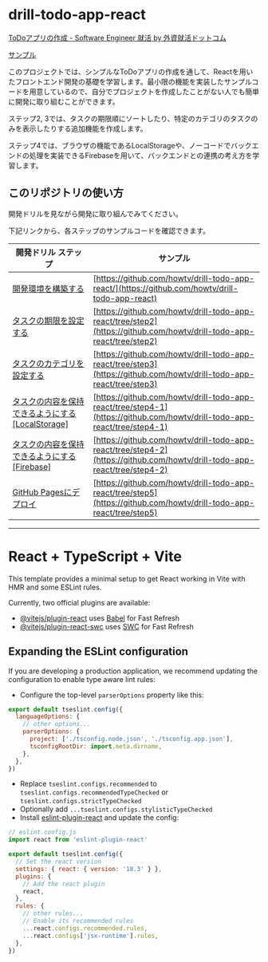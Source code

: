 # drill-todo-app-react
[ToDoアプリの作成 - Software Engineer 就活 by 外資就活ドットコム](https://gaishishukatsu.com/engineer/drill/1/1)

[サンプル](https://howtv.github.io/drill-todo-app-react/)

このプロジェクトでは、シンプルなToDoアプリの作成を通して、Reactを用いたフロントエンド開発の基礎を学習します。最小限の機能を実装したサンプルコードを用意しているので、自分でプロジェクトを作成したことがない人でも簡単に開発に取り組むことができます。

ステップ2, 3では、タスクの期限順にソートしたり、特定のカテゴリのタスクのみを表示したりする追加機能を作成します。

ステップ4では、ブラウザの機能であるLocalStorageや、ノーコードでバックエンドの処理を実装できるFirebaseを用いて、バックエンドとの連携の考え方を学習します。

## このリポジトリの使い方

開発ドリルを見ながら開発に取り組んでみてください。

下記リンクから、各ステップのサンプルコードを確認できます。

|開発ドリル ステップ|サンプル|
|---|---|
|[開発環境を構築する](https://gaishishukatsu.com/engineer/drill/1/1)|[https://github.com/howtv/drill-todo-app-react/](https://github.com/howtv/drill-todo-app-react)|
|[タスクの期限を設定する](https://gaishishukatsu.com/engineer/drill/1/2)|[https://github.com/howtv/drill-todo-app-react/tree/step2](https://github.com/howtv/drill-todo-app-react/tree/step2)|
|[タスクのカテゴリを設定する](https://gaishishukatsu.com/engineer/drill/1/3)|[https://github.com/howtv/drill-todo-app-react/tree/step3](https://github.com/howtv/drill-todo-app-react/tree/step3)|
|[タスクの内容を保持できるようにする [LocalStorage]](https://gaishishukatsu.com/engineer/drill/1/4)|[https://github.com/howtv/drill-todo-app-react/tree/step4-1](https://github.com/howtv/drill-todo-app-react/tree/step4-1)|
|[タスクの内容を保持できるようにする [Firebase]](https://gaishishukatsu.com/engineer/drill/1/4)|[https://github.com/howtv/drill-todo-app-react/tree/step4-2](https://github.com/howtv/drill-todo-app-react/tree/step4-2)|
|[GitHub Pagesにデプロイ](https://gaishishukatsu.com/engineer/drill/1/5)|[https://github.com/howtv/drill-todo-app-react/tree/step5](https://github.com/howtv/drill-todo-app-react/tree/step5)|
---

# React + TypeScript + Vite

This template provides a minimal setup to get React working in Vite with HMR and some ESLint rules.

Currently, two official plugins are available:

- [@vitejs/plugin-react](https://github.com/vitejs/vite-plugin-react/blob/main/packages/plugin-react/README.md) uses [Babel](https://babeljs.io/) for Fast Refresh
- [@vitejs/plugin-react-swc](https://github.com/vitejs/vite-plugin-react-swc) uses [SWC](https://swc.rs/) for Fast Refresh

## Expanding the ESLint configuration

If you are developing a production application, we recommend updating the configuration to enable type aware lint rules:

- Configure the top-level `parserOptions` property like this:

```js
export default tseslint.config({
  languageOptions: {
    // other options...
    parserOptions: {
      project: ['./tsconfig.node.json', './tsconfig.app.json'],
      tsconfigRootDir: import.meta.dirname,
    },
  },
})
```

- Replace `tseslint.configs.recommended` to `tseslint.configs.recommendedTypeChecked` or `tseslint.configs.strictTypeChecked`
- Optionally add `...tseslint.configs.stylisticTypeChecked`
- Install [eslint-plugin-react](https://github.com/jsx-eslint/eslint-plugin-react) and update the config:

```js
// eslint.config.js
import react from 'eslint-plugin-react'

export default tseslint.config({
  // Set the react version
  settings: { react: { version: '18.3' } },
  plugins: {
    // Add the react plugin
    react,
  },
  rules: {
    // other rules...
    // Enable its recommended rules
    ...react.configs.recommended.rules,
    ...react.configs['jsx-runtime'].rules,
  },
})
```
